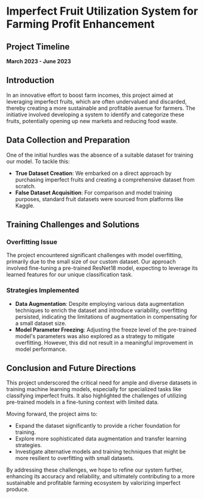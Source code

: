 # Imperfect Fruit Utilization System for Farming Profit Enhancement

## Project Timeline
**March 2023 - June 2023**

## Introduction
In an innovative effort to boost farm incomes, this project aimed at leveraging imperfect fruits, which are often undervalued and discarded, thereby creating a more sustainable and profitable avenue for farmers. The initiative involved developing a system to identify and categorize these fruits, potentially opening up new markets and reducing food waste.

## Data Collection and Preparation
One of the initial hurdles was the absence of a suitable dataset for training our model. To tackle this:

- **True Dataset Creation**: We embarked on a direct approach by purchasing imperfect fruits and creating a comprehensive dataset from scratch.
- **False Dataset Acquisition**: For comparison and model training purposes, standard fruit datasets were sourced from platforms like Kaggle.

## Training Challenges and Solutions

### Overfitting Issue
The project encountered significant challenges with model overfitting, primarily due to the small size of our custom dataset. Our approach involved fine-tuning a pre-trained ResNet18 model, expecting to leverage its learned features for our unique classification task.

### Strategies Implemented
- **Data Augmentation**: Despite employing various data augmentation techniques to enrich the dataset and introduce variability, overfitting persisted, indicating the limitations of augmentation in compensating for a small dataset size.
- **Model Parameter Freezing**: Adjusting the freeze level of the pre-trained model's parameters was also explored as a strategy to mitigate overfitting. However, this did not result in a meaningful improvement in model performance.

## Conclusion and Future Directions
This project underscored the critical need for ample and diverse datasets in training machine learning models, especially for specialized tasks like classifying imperfect fruits. It also highlighted the challenges of utilizing pre-trained models in a fine-tuning context with limited data.

Moving forward, the project aims to:
- Expand the dataset significantly to provide a richer foundation for training.
- Explore more sophisticated data augmentation and transfer learning strategies.
- Investigate alternative models and training techniques that might be more resilient to overfitting with small datasets.

By addressing these challenges, we hope to refine our system further, enhancing its accuracy and reliability, and ultimately contributing to a more sustainable and profitable farming ecosystem by valorizing imperfect produce.
